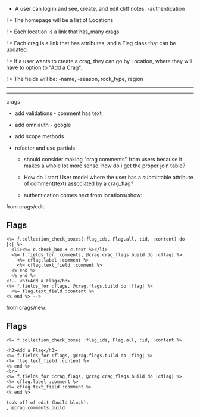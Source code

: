 * A user can log in and see, create, and edit cliff notes.
  -authentication

! * The homepage will be a list of Locations

! * Each location is a link that has_many crags

! * Each crag is a link that has attributes, and a Flag class that can be updated.

! * If a user wants to create a crag, they can go by Location, where they will have to option to "Add a Crag".

! * The fields will be:  -name, -season, rock_type, region


_______
_______
crags

* add validations - comment has text

* add omniauth - google

* add scope methods

* refactor and use partials

   * should consider making "crag comments" from users because it makes a whole lot more sense. how do i get the proper join table?

   * How do I start User model where the user has a submittable attribute of comment(text) associated by a crag_flag?
    * authentication comes next
    from locations/show:
    <!-- <h4>Flags:</h4>
      <% crag.crag_flags.each do |cflag| %>
        <li><%= cflag.flag.content %></li>
          <ul>
            <% cflag.comments.each do |comment| %>
              <li><%= current_user.username %> says: <%= comment.text %></li>
            <% end %>
          </ul>
    <% end %>
    </ul> -->
from crags/edit:
    <h2>Flags</h2>

    <%= f.collection_check_boxes(:flag_ids, Flag.all, :id, :content) do |c| %>
      <li><%= c.check_box + c.text %></li>
      <%= f.fields_for :comments, @crag.crag_flags.build do |cflag| %>
        <%= cflag.label :comment %>
        <%= cflag.text_field :comment %>
      <% end %>
      <% end %>
    <!-- <h3>Add a Flag</h3>
    <%= f.fields_for :flags, @crag.flags.build do |flag| %>
      <%= flag.text_field :content %>
    <% end %> -->
from crags/new:
    <h2>Flags</h2>

    <%= f.collection_check_boxes :flag_ids, Flag.all, :id, :content %>

    <h3>Add a Flag</h3>
    <%= f.fields_for :flags, @crag.flags.build do |flag| %>
    <%= flag.text_field :content %>
    <% end %>
    <br>
    <%= f.fields_for :crag_flags, @crag.crag_flags.build do |cflag| %>
    <%= cflag.label :comment %>
    <%= cflag.text_field :comment %>
    <% end %>

    took off of edit (build block):
    , @crag.comments.build
